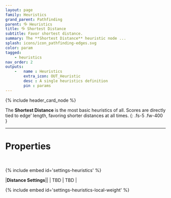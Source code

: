 ```yaml
---
layout: page
family: Heuristics
grand_parent: Pathfinding
parent: 🝰 Heuristics
title: 🝰 Shortest Distance
subtitle: Favor shortest distance.
summary: The **Shortest Distance** heuristic node ...
splash: icons/icon_pathfinding-edges.svg
color: param
tagged: 
    - heuristics
nav_order: 2
outputs:
    -   name : Heuristics
        extra_icon: OUT_Heuristic
        desc : A single heuristics definition
        pin : params
---
```


{% include header_card_node %}

The **Shortest Distance** is the most basic heuristics of all. Scores are directly tied to edge' length, favoring shorter distances at all times.
{: .fs-5 .fw-400 } 

---
# Properties
<br>

{% include embed id='settings-heuristics' %}

|**Distance Settings**||
| TBD     | TBD |

{% include embed id='settings-heuristics-local-weight' %}
